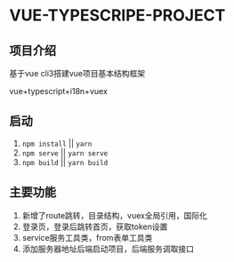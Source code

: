 # VUE-TYPESCRIPE-PROJECT

## 项目介绍
基于vue cli3搭建vue项目基本结构框架

vue+typescript+i18n+vuex

## 启动

1. `npm install` || `yarn`
1. `npm serve` || `yarn serve`
1. `npm build` || `yarn build`

## 主要功能

1. 新增了route跳转，目录结构，vuex全局引用，国际化
1. 登录页，登录后跳转首页，获取token设置
1. service服务工具类，from表单工具类
1. 添加服务器地址后端启动项目，后端服务调取接口
